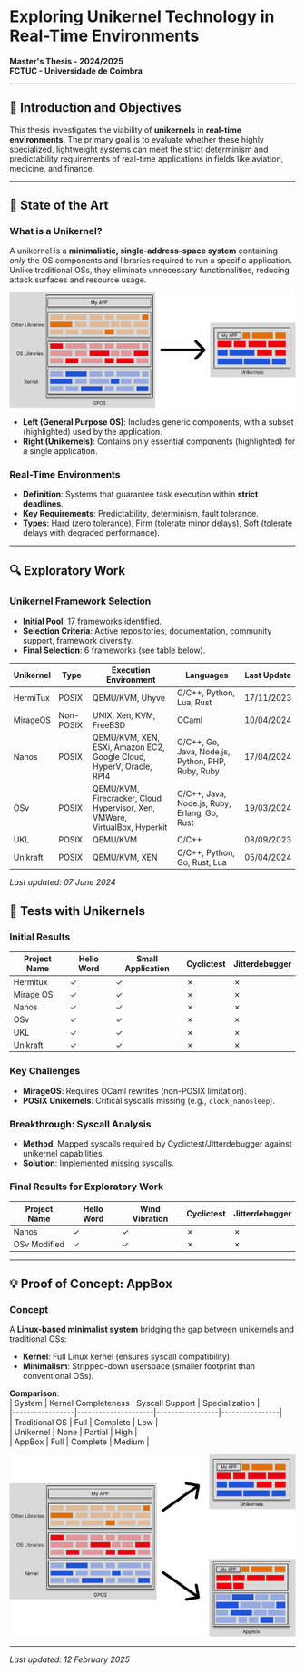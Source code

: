 # Exploring Unikernel Technology in Real-Time Environments  
**Master's Thesis - 2024/2025**  
**FCTUC - Universidade de Coimbra**

---

## 📖 Introduction and Objectives  
This thesis investigates the viability of **unikernels** in **real-time environments**. The primary goal is to evaluate whether these highly specialized, lightweight systems can meet the strict determinism and predictability requirements of real-time applications in fields like aviation, medicine, and finance.  

---

## 🧠 State of the Art  
### What is a Unikernel?  
A unikernel is a **minimalistic, single-address-space system** containing *only* the OS components and libraries required to run a specific application. Unlike traditional OSs, they eliminate unnecessary functionalities, reducing attack surfaces and resource usage.  

![GPOS vs Unikernels](/Images/OStoUnikernel.png)
- **Left (General Purpose OS)**: Includes generic components, with a subset (highlighted) used by the application.  
- **Right (Unikernels)**: Contains only essential components (highlighted) for a single application.  

### Real-Time Environments  
- **Definition**: Systems that guarantee task execution within **strict deadlines**.  
- **Key Requirements**: Predictability, determinism, fault tolerance.  
- **Types**: Hard (zero tolerance), Firm (tolerate minor delays), Soft (tolerate delays with degraded performance).  

---

## 🔍 Exploratory Work  
### Unikernel Framework Selection  
- **Initial Pool**: 17 frameworks identified.  
- **Selection Criteria**: Active repositories, documentation, community support, framework diversity.  
- **Final Selection**: 6 frameworks (see table below).  

| Unikernel | Type      | Execution Environment | Languages   | Last Update  |  
|----------------|------------------------|----------------|---------------|-------------------------|  
| HermiTux  | POSIX     | QEMU/KVM, Uhyve       | C/C++, Python, Lua, Rust | 17/11/2023 |  
| MirageOS  | Non-POSIX | UNIX, Xen, KVM, FreeBSD   | OCaml | 10/04/2024    |  
| Nanos     | POSIX     | QEMU/KVM, XEN, ESXi, Amazon EC2, Google Cloud, HyperV, Oracle, RPI4   | C/C++, Go, Java, Node.js, Python, PHP, Ruby, Ruby  | 17/04/2024    |  
| OSv       | POSIX     | QEMU/KVM, Firecracker, Cloud Hypervisor, Xen, VMWare, VirtualBox, Hyperkit    | C/C++, Java, Node.js, Ruby, Erlang, Go, Rust   | 19/03/2024 | 
| UKL       | POSIX     | QEMU/KVM  | C/C++ | 08/09/2023 |
| Unikraft  | POSIX     | QEMU/KVM, XEN | C/C++, Python, Go, Rust, Lua  | 05/04/2024 |

*Last updated: 07 June 2024*

## 🧪 Tests with Unikernels  
### Initial Results  
| Project Name | Hello Word | Small Application | Cyclictest | Jitterdebugger |
|--------------|------------|----------------|------------|----------------|
| Hermitux     | ✓          | ✓              | ✗          | ✗              |
| Mirage OS    | ✓          | ✓              | ✗          | ✗              |
| Nanos        | ✓          | ✓              | ✗          | ✗              |
| OSv          | ✓          | ✓              | ✗          | ✗              |
| UKL          | ✓          | ✓              | ✗          | ✗              |
| Unikraft     | ✓          | ✓              | ✗          | ✗              | 

### Key Challenges  
- **MirageOS**: Requires OCaml rewrites (non-POSIX limitation).  
- **POSIX Unikernels**: Critical syscalls missing (e.g., `clock_nanosleep`).  

### Breakthrough: Syscall Analysis  
- **Method**: Mapped syscalls required by Cyclictest/Jitterdebugger against unikernel capabilities.  
- **Solution**: Implemented missing syscalls. 

### Final Results for Exploratory Work
| Project Name | Hello Word | Wind Vibration | Cyclictest | Jitterdebugger |
|--------------|------------|----------------|------------|----------------|
| Nanos        | ✓          | ✓              | ✗          | ✗              |
| OSv Modified | ✓          | ✓              | ✗          | ✗              |
---

## 💡 Proof of Concept: AppBox  
### Concept  
A **Linux-based minimalist system** bridging the gap between unikernels and traditional OSs:  
- **Kernel**: Full Linux kernel (ensures syscall compatibility).  
- **Minimalism**: Stripped-down userspace (smaller footprint than conventional OSs).  

**Comparison**:  
| System          | Kernel Completeness | Syscall Support | Specialization |  
|-----------------|---------------------|-----------------|----------------|  
| Traditional OS  | Full                | Complete        | Low            |  
| Unikernel       | None                | Partial         | High           |  
| AppBox          | Full                | Complete        | Medium         |  

![GPOS vs Unikernels vs AppBox](/Images/GPOSXUnikernelsXAppBox.png)

---  
*Last updated: 12 February 2025*
